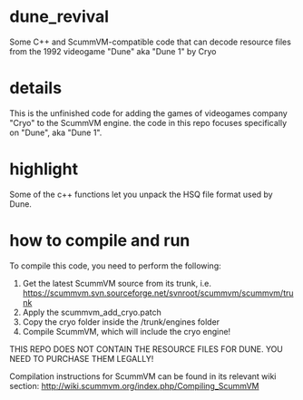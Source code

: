 # dune_revival
Some C++ and ScummVM-compatible code that can decode resource files from the 1992 videogame "Dune" aka "Dune 1" by Cryo

# details

This is the unfinished code for adding the games of videogames company "Cryo" to the ScummVM engine.
the code in this repo focuses specifically on "Dune", aka "Dune 1".

# highlight

Some of the c++ functions let you unpack the HSQ file format used by Dune.

# how to compile and run

To compile this code, you need to perform the following:
1) Get the latest ScummVM source from its trunk, i.e.
https://scummvm.svn.sourceforge.net/svnroot/scummvm/scummvm/trunk
2) Apply the scummvm_add_cryo.patch
3) Copy the cryo folder inside the /trunk/engines folder
4) Compile ScummVM, which will include the cryo engine!

THIS REPO DOES NOT CONTAIN THE RESOURCE FILES FOR DUNE. YOU NEED TO PURCHASE THEM LEGALLY!

Compilation instructions for ScummVM can be found in its relevant wiki section:
http://wiki.scummvm.org/index.php/Compiling_ScummVM
